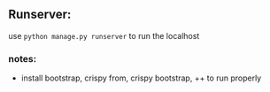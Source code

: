 ## Runserver:
use ```python manage.py runserver``` to run the localhost

### notes:
- install bootstrap, crispy from, crispy bootstrap, ++ to run properly
